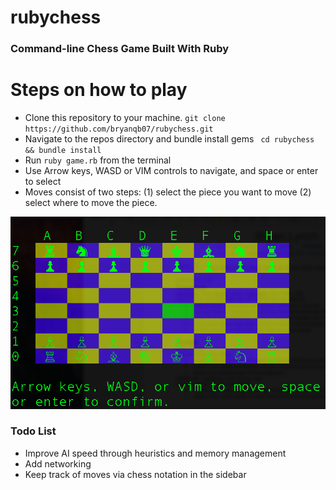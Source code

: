 # rubychess

<h3>Command-line Chess Game Built With Ruby</h3>

<h1>Steps on how to play</h1>

<ul>
  <li>Clone this repository to your machine. <code>git clone https://github.com/bryanqb07/rubychess.git</code></li>
  <li>Navigate to the repos directory and bundle install gems <code> cd rubychess && bundle install</code></li>
	<li>Run <code>ruby game.rb</code> from the terminal</li>
  <li>Use Arrow keys, WASD or VIM controls to navigate, and space or enter to select</li>
  <li>Moves consist of two steps: (1) select the piece you want to move (2) select where to move the piece.</li>
</ul>

<img src="screenshot.png" >

<h3>Todo List</h3>
<ul>
   <li>Improve AI speed through heuristics and memory management</li>
   <li>Add networking</li>
   <li>Keep track of moves via chess notation in the sidebar</li>
</ul>

